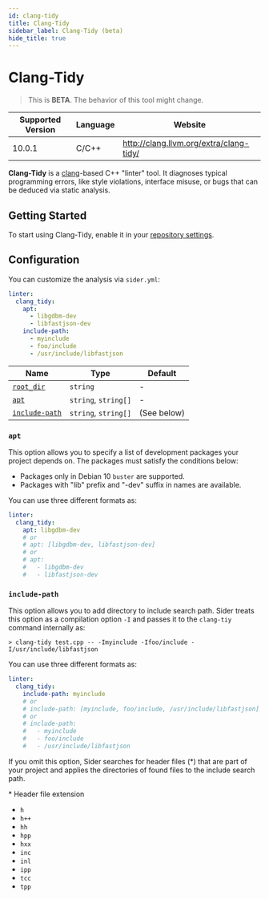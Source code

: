 ```yaml
---
id: clang-tidy
title: Clang-Tidy
sidebar_label: Clang-Tidy (beta)
hide_title: true
---
```


# Clang-Tidy

> This is **BETA**. The behavior of this tool might change.

| Supported Version | Language | Website                                 |
| ----------------- | -------- | --------------------------------------- |
| 10.0.1            | C/C++    | http://clang.llvm.org/extra/clang-tidy/ |

**Clang-Tidy** is a [clang](http://clang.llvm.org/)-based C++ "linter" tool. It diagnoses typical programming errors, like style violations, interface misuse, or bugs that can be deduced via static analysis.

## Getting Started

To start using Clang-Tidy, enable it in your [repository settings](../../getting-started/repository-settings.md).

## Configuration

You can customize the analysis via `sider.yml`:

```yaml
linter:
  clang_tidy:
    apt:
      - libgdbm-dev
      - libfastjson-dev
    include-path:
      - myinclude
      - foo/include
      - /usr/include/libfastjson
```

| Name                                                                                  | Type                 | Default         |
| ------------------------------------------------------------------------------------- | -------------------- | --------------- |
| [`root_dir`](../../getting-started/custom-configuration.md#linteranalyzer_idroot_dir) | `string`             | -               |
| [`apt`](#apt)                                                                         | `string`, `string[]` | -               |
| [`include-path`](#include-path)                                                       | `string`, `string[]` | (See below)     |

### `apt`

This option allows you to specify a list of development packages your project depends on.
The packages must satisfy the conditions below:

- Packages only in Debian 10 `buster` are supported.
- Packages with "lib" prefix and "-dev" suffix in names are available.

You can use three different formats as:

```yaml
linter:
  clang_tidy:
    apt: libgdbm-dev
    # or
    # apt: [libgdbm-dev, libfastjson-dev]
    # or
    # apt:
    #   - libgdbm-dev
    #   - libfastjson-dev
```

### `include-path`

This option allows you to add directory to include search path.
Sider treats this option as a compilation option `-I` and passes it to the `clang-tiy` command internally as:

```shell
> clang-tidy test.cpp -- -Imyinclude -Ifoo/include -I/usr/include/libfastjson
```

You can use three different formats as:

```yaml
linter:
  clang_tidy:
    include-path: myinclude
    # or
    # include-path: [myinclude, foo/include, /usr/include/libfastjson]
    # or
    # include-path:
    #   - myinclude
    #   - foo/include
    #   - /usr/include/libfastjson
```

If you omit this option, Sider searches for header files (*) that are part of your project and applies the directories of found files to the include search path.

\* Header file extension
- `h`
- `h++`
- `hh`
- `hpp`
- `hxx`
- `inc`
- `inl`
- `ipp`
- `tcc`
- `tpp`
